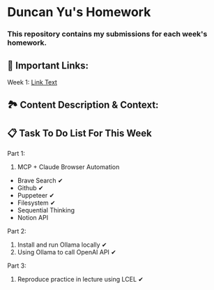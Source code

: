 # Duncan Yu's Homework
### This repository contains my submissions for each week's homework.

## 🔗 Important Links:
Week 1: [Link Text](https://github.com)

## 🏞️ Content Description & Context:

## 📋 Task To Do List For This Week
Part 1:
1. MCP + Claude Browser Automation
  - Brave Search ✔
  - Github ✔
  - Puppeteer ✔
  - Filesystem ✔
  - Sequential Thinking
  - Notion API

Part 2:
1. Install and run Ollama locally ✔
2. Using Ollama to call OpenAI API ✔

Part 3:
1. Reproduce practice in lecture using LCEL ✔
